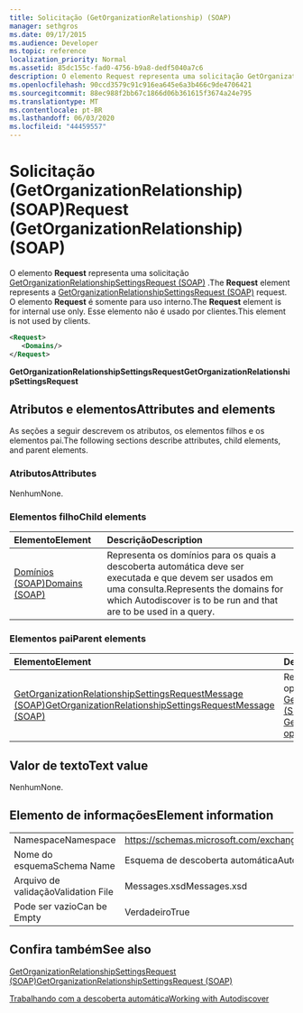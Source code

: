 ```yaml
---
title: Solicitação (GetOrganizationRelationship) (SOAP)
manager: sethgros
ms.date: 09/17/2015
ms.audience: Developer
ms.topic: reference
localization_priority: Normal
ms.assetid: 85dc155c-fad0-4756-b9a8-dedf5040a7c6
description: O elemento Request representa uma solicitação GetOrganizationRelationshipSettingsRequest (SOAP). O elemento request é somente para uso interno. Esse elemento não é usado por clientes.
ms.openlocfilehash: 90ccd3579c91c916ea645e6a3b466c9de4706421
ms.sourcegitcommit: 88ec988f2bb67c1866d06b361615f3674a24e795
ms.translationtype: MT
ms.contentlocale: pt-BR
ms.lasthandoff: 06/03/2020
ms.locfileid: "44459557"
---
```

# <a name="request-getorganizationrelationship-soap"></a><span data-ttu-id="5ddaf-105">Solicitação (GetOrganizationRelationship) (SOAP)</span><span class="sxs-lookup"><span data-stu-id="5ddaf-105">Request (GetOrganizationRelationship) (SOAP)</span></span>

<span data-ttu-id="5ddaf-106">O elemento **Request** representa uma solicitação [GetOrganizationRelationshipSettingsRequest (SOAP)](getorganizationrelationshipsettingsrequest-soap.md) .</span><span class="sxs-lookup"><span data-stu-id="5ddaf-106">The **Request** element represents a [GetOrganizationRelationshipSettingsRequest (SOAP)](getorganizationrelationshipsettingsrequest-soap.md) request.</span></span> <span data-ttu-id="5ddaf-107">O elemento **Request** é somente para uso interno.</span><span class="sxs-lookup"><span data-stu-id="5ddaf-107">The **Request** element is for internal use only.</span></span> <span data-ttu-id="5ddaf-108">Esse elemento não é usado por clientes.</span><span class="sxs-lookup"><span data-stu-id="5ddaf-108">This element is not used by clients.</span></span> 
  
```XML
<Request>
   <Domains/>
</Request>
```

 <span data-ttu-id="5ddaf-109">**GetOrganizationRelationshipSettingsRequest**</span><span class="sxs-lookup"><span data-stu-id="5ddaf-109">**GetOrganizationRelationshipSettingsRequest**</span></span>
## <a name="attributes-and-elements"></a><span data-ttu-id="5ddaf-110">Atributos e elementos</span><span class="sxs-lookup"><span data-stu-id="5ddaf-110">Attributes and elements</span></span>

<span data-ttu-id="5ddaf-111">As seções a seguir descrevem os atributos, os elementos filhos e os elementos pai.</span><span class="sxs-lookup"><span data-stu-id="5ddaf-111">The following sections describe attributes, child elements, and parent elements.</span></span>
  
### <a name="attributes"></a><span data-ttu-id="5ddaf-112">Atributos</span><span class="sxs-lookup"><span data-stu-id="5ddaf-112">Attributes</span></span>

<span data-ttu-id="5ddaf-113">Nenhum</span><span class="sxs-lookup"><span data-stu-id="5ddaf-113">None.</span></span>
  
### <a name="child-elements"></a><span data-ttu-id="5ddaf-114">Elementos filho</span><span class="sxs-lookup"><span data-stu-id="5ddaf-114">Child elements</span></span>

|<span data-ttu-id="5ddaf-115">**Elemento**</span><span class="sxs-lookup"><span data-stu-id="5ddaf-115">**Element**</span></span>|<span data-ttu-id="5ddaf-116">**Descrição**</span><span class="sxs-lookup"><span data-stu-id="5ddaf-116">**Description**</span></span>|
|:-----|:-----|
|[<span data-ttu-id="5ddaf-117">Domínios (SOAP)</span><span class="sxs-lookup"><span data-stu-id="5ddaf-117">Domains (SOAP)</span></span>](domains-soap.md) <br/> |<span data-ttu-id="5ddaf-118">Representa os domínios para os quais a descoberta automática deve ser executada e que devem ser usados em uma consulta.</span><span class="sxs-lookup"><span data-stu-id="5ddaf-118">Represents the domains for which Autodiscover is to be run and that are to be used in a query.</span></span>  <br/> |
   
### <a name="parent-elements"></a><span data-ttu-id="5ddaf-119">Elementos pai</span><span class="sxs-lookup"><span data-stu-id="5ddaf-119">Parent elements</span></span>

|<span data-ttu-id="5ddaf-120">**Elemento**</span><span class="sxs-lookup"><span data-stu-id="5ddaf-120">**Element**</span></span>|<span data-ttu-id="5ddaf-121">**Descrição**</span><span class="sxs-lookup"><span data-stu-id="5ddaf-121">**Description**</span></span>|
|:-----|:-----|
|[<span data-ttu-id="5ddaf-122">GetOrganizationRelationshipSettingsRequestMessage (SOAP)</span><span class="sxs-lookup"><span data-stu-id="5ddaf-122">GetOrganizationRelationshipSettingsRequestMessage (SOAP)</span></span>](getorganizationrelationshipsettingsrequestmessage-soap.md) <br/> |<span data-ttu-id="5ddaf-123">Representa uma solicitação de operação de [operação de GetOrganizationRelationshipSettings (SOAP)](getorganizationrelationshipsettings-operation-soap.md) .</span><span class="sxs-lookup"><span data-stu-id="5ddaf-123">Represents a [GetOrganizationRelationshipSettings operation (SOAP)](getorganizationrelationshipsettings-operation-soap.md) operation request.</span></span>  <br/> |
   
## <a name="text-value"></a><span data-ttu-id="5ddaf-124">Valor de texto</span><span class="sxs-lookup"><span data-stu-id="5ddaf-124">Text value</span></span>

<span data-ttu-id="5ddaf-125">Nenhum</span><span class="sxs-lookup"><span data-stu-id="5ddaf-125">None.</span></span>
  
## <a name="element-information"></a><span data-ttu-id="5ddaf-126">Elemento de informações</span><span class="sxs-lookup"><span data-stu-id="5ddaf-126">Element information</span></span>

|||
|:-----|:-----|
|<span data-ttu-id="5ddaf-127">Namespace</span><span class="sxs-lookup"><span data-stu-id="5ddaf-127">Namespace</span></span>  <br/> |https://schemas.microsoft.com/exchange/2010/Autodiscover  <br/> |
|<span data-ttu-id="5ddaf-128">Nome do esquema</span><span class="sxs-lookup"><span data-stu-id="5ddaf-128">Schema Name</span></span>  <br/> |<span data-ttu-id="5ddaf-129">Esquema de descoberta automática</span><span class="sxs-lookup"><span data-stu-id="5ddaf-129">Autodiscover schema</span></span>  <br/> |
|<span data-ttu-id="5ddaf-130">Arquivo de validação</span><span class="sxs-lookup"><span data-stu-id="5ddaf-130">Validation File</span></span>  <br/> |<span data-ttu-id="5ddaf-131">Messages.xsd</span><span class="sxs-lookup"><span data-stu-id="5ddaf-131">Messages.xsd</span></span>  <br/> |
|<span data-ttu-id="5ddaf-132">Pode ser vazio</span><span class="sxs-lookup"><span data-stu-id="5ddaf-132">Can be Empty</span></span>  <br/> |<span data-ttu-id="5ddaf-133">Verdadeiro</span><span class="sxs-lookup"><span data-stu-id="5ddaf-133">True</span></span>  <br/> |
   
## <a name="see-also"></a><span data-ttu-id="5ddaf-134">Confira também</span><span class="sxs-lookup"><span data-stu-id="5ddaf-134">See also</span></span>



[<span data-ttu-id="5ddaf-135">GetOrganizationRelationshipSettingsRequest (SOAP)</span><span class="sxs-lookup"><span data-stu-id="5ddaf-135">GetOrganizationRelationshipSettingsRequest (SOAP)</span></span>](getorganizationrelationshipsettingsrequest-soap.md)


[<span data-ttu-id="5ddaf-136">Trabalhando com a descoberta automática</span><span class="sxs-lookup"><span data-stu-id="5ddaf-136">Working with Autodiscover</span></span>](https://msdn.microsoft.com/library/39726b67-2eb2-451b-9307-cfd0b518b55c%28Office.15%29.aspx)

